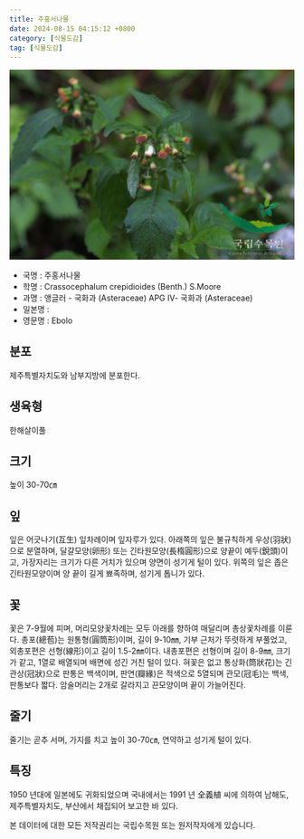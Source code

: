 ```yaml
---
title: 주홍서나물
date: 2024-08-15 04:15:12 +0800
category: [식물도감]
tag: [식물도감]
---
```




![주홍서나물](/assets/img/fileUpload/plants/basic/Compositae/Crassocephalum/9917/1_th2.JPG)
- 국명 : 주홍서나물
- 학명 : Crassocephalum crepidioides (Benth.) S.Moore
- 과명 : 앵글러 - 국화과 (Asteraceae) APG Ⅳ- 국화과 (Asteraceae)
- 일본명 : 
- 영문명 : Ebolo


## 분포
제주특별자치도와 남부지방에 분포한다.
## 생육형
한해살이풀
## 크기
높이 30-70㎝
## 잎
잎은 어긋나기(互生) 잎차례이며 잎자루가 있다. 아래쪽의 잎은 불규칙하게 우상(羽狀)으로 분열하며, 달걀모양(卵形) 또는 긴타원모양(長楕圓形)으로 양끝이 예두(銳頭)이고, 가장자리는 크기가 다른 거치가 있으며 양면이 성기게 털이 있다. 위쪽의 잎은 좁은 긴타원모양이며 양 끝이 길게 뾰족하며, 성기게 톱니가 있다.
## 꽃
꽃은 7-9월에 피며, 머리모양꽃차례는 모두 아래를 향하여 매달리며 총상꽃차례를 이룬다. 총포(總苞)는 원통형(圓筒形)이며, 길이 9-10㎜, 기부 근처가 뚜렷하게 부풀었고, 외총포편은 선형(線形)이고 길이 1.5-2㎜이다. 내총포편은 선형이며 길이 8-9㎜, 크기가 같고, 1열로 배열되며 배면에 성긴 거친 털이 있다. 혀꽃은 없고 통상화(筒狀花)는 긴 관상(冠狀)으로 판통은 백색이며, 판연(瓣緣)은 적색으로 5열되며 관모(冠毛)는 백색, 판통보다 짧다. 암술머리는 2개로 갈라지고 끈모양이며 끝이 가늘어진다.
## 줄기
줄기는 곧추 서며, 가지를 치고 높이 30-70㎝, 연약하고 성기게 털이 있다.
## 특징
1950 년대에 일본에도 귀화되었으며 국내에서는 1991 년 全義植 씨에 의하여 남해도, 제주특별자치도, 부산에서 채집되어 보고한 바 있다.






본 데이터에 대한 모든 저작권리는 국립수목원 또는 원저작자에게 있습니다.
